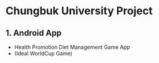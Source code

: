 # Chungbuk University Project
## 1. Android App
* Health Promotion Diet Management Game App
* (Ideal WorldCup Game)
